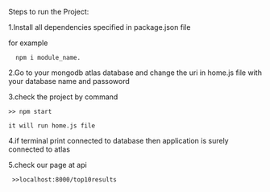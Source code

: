 Steps to run the Project:

1.Install all dependencies specified in package.json file

   for example
   
      npm i module_name.
      
2.Go to your mongodb atlas database and change the uri in home.js file with your database name and passoword

3.check the project by command

    >> npm start
    
    it will run home.js file
    
4.if terminal print connected to database then application is surely connected to atlas

5.check our page at api

     >>localhost:8000/top10results
